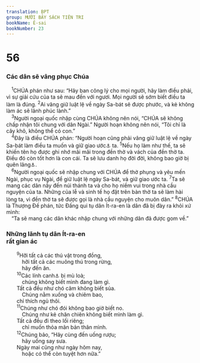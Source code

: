 ```yaml
---
translation: BPT
group: MƯỜI BẢY SÁCH TIÊN TRI
bookName: Ê-sai 
bookNumber: 23
---
```


<div class="title"><h1>56</h1><h3>Các dân sẽ vâng phục Chúa</h3></div>
<span class="verse es_56_1"> <sup>1</sup>CHÚA phán như sau: “Hãy ban công lý cho mọi người, hãy làm điều phải, vì sự giải cứu của ta sẽ mau đến với ngươi. Mọi người sẽ sớm biết điều ta làm là đúng.</span>
<span class="verse es_56_2"><sup>2</sup>Ai vâng giữ luật lệ về ngày Sa-bát sẽ được phước, và kẻ không làm ác sẽ lãnh phúc lành.”<br/></span>
<span class="verse es_56_3"> <sup>3</sup>Người ngoại quốc nhập cùng CHÚA không nên nói, “CHÚA sẽ không chấp nhận tôi chung với dân Ngài.” Người hoạn không nên nói, “Tôi chỉ là cây khô, không thể có con.”<br/></span>
<span class="verse es_56_4"> <sup>4</sup>Đây là điều CHÚA phán: “Người hoạn cũng phải vâng giữ luật lệ về ngày Sa-bát làm điều ta muốn và giữ giao ước<a data-toggle="tooltip" data-placement="bottom" title="Thường dùng để chỉ giao ước mà Thượng Đế lập với Ít-ra-en qua Mô-se. (Xem từ ngữ “giao ước” trong Bảng Giải Thích Từ Ngữ.) Ở đây rất có thể nghĩa là giao ước của Ê-sai 55:3.">⚓</a> ta.</span>
<span class="verse es_56_5"><sup>5</sup>Nếu họ làm như thế, ta sẽ khiến tên họ được ghi nhớ mãi mãi trong đền thờ và vách của đền thờ ta. Điều đó còn tốt hơn là con cái. Ta sẽ lưu danh họ đời đời, không bao giờ bị quên lãng<a data-toggle="tooltip" data-placement="bottom" title="Hay “không bao giờ bị cắt đứt khỏi dân chúng.” Từ ngữ “cắt đứt” có nghĩa là buộc người ấy phải lìa xa gia đình, đất ruộng, và dân tộc Ít-ra-en của mình.">⚓</a>.<br/></span>
<span class="verse es_56_6"> <sup>6</sup>Người ngoại quốc sẽ nhập chung với CHÚA để thờ phụng và yêu mến Ngài, phục vụ Ngài, để giữ luật lệ ngày Sa-bát, và giữ giao ước ta.</span>
<span class="verse es_56_7"><sup>7</sup>Ta sẽ mang các dân nầy đến núi thánh ta và cho họ niềm vui trong nhà cầu nguyện của ta. Những của lễ và sinh tế họ đặt trên bàn thờ ta sẽ làm hài lòng ta, vì đền thờ ta sẽ được gọi là nhà cầu nguyện cho muôn dân.”</span>
<span class="verse es_56_8"><sup>8</sup>CHÚA là Thượng Đế phán, tức Đấng qui tụ dân Ít-ra-en là dân đã bị đày ra khỏi xứ mình:<br/> “Ta sẽ mang các dân khác nhập chung với những dân đã được gom về.”<br/></span>
<div class="title"><h3>Những lãnh tụ dân Ít-ra-en<br/>rất gian ác</h3></div>
<span class="verse es_56_9">  <sup>9</sup>Hỡi tất cả các thú vật trong đồng,<br/>   hỡi tất cả các muông thú trong rừng,<br/>   hãy đến ăn.<br/></span>
<span class="verse es_56_10">  <sup>10</sup>Các lính canh<a data-toggle="tooltip" data-placement="bottom" title="Nguyên văn, “người tiên kiến,” một danh từ xưa để mô tả các nhà tiên tri.">⚓</a> bị mù loà;<br/>   chúng không biết mình đang làm gì.<br/>  Tất cả đều như chó câm không biết sủa.<br/>   Chúng nằm xuống và chiêm bao,<br/>  chỉ thích ngủ thôi.<br/></span>
<span class="verse es_56_11">  <sup>11</sup>Chúng như chó đói không bao giờ biết no.<br/>   Chúng như kẻ chăn chiên không biết mình làm gì.<br/>  Tất cả đều đi theo lối riêng;<br/>   chỉ muốn thỏa mãn bản thân mình.<br/></span>
<span class="verse es_56_12">  <sup>12</sup>Chúng bảo, “Hãy cùng đến uống rượu;<br/>   hãy uống say sưa.<br/>  Ngày mai cũng như ngày hôm nay,<br/>   hoặc có thể còn tuyệt hơn nữa.”<br/></span>
